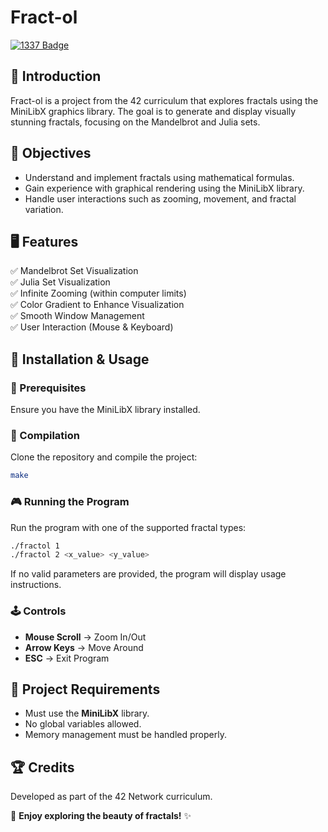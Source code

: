 # Fract-ol

[![1337 Badge](https://img.shields.io/badge/1337-Project-blue)](https://www.42network.org/)

## 📌 Introduction
Fract-ol is a project from the 42 curriculum that explores fractals using the MiniLibX graphics library. The goal is to generate and display visually stunning fractals, focusing on the Mandelbrot and Julia sets.

## 🎯 Objectives
- Understand and implement fractals using mathematical formulas.
- Gain experience with graphical rendering using the MiniLibX library.
- Handle user interactions such as zooming, movement, and fractal variation.

## 🖥️ Features
✅ Mandelbrot Set Visualization  
✅ Julia Set Visualization  
✅ Infinite Zooming (within computer limits)  
✅ Color Gradient to Enhance Visualization  
✅ Smooth Window Management  
✅ User Interaction (Mouse & Keyboard)  

## 📜 Installation & Usage

### 🔧 Prerequisites
Ensure you have the MiniLibX library installed.

### 🚀 Compilation
Clone the repository and compile the project:
```bash
make
```

### 🎮 Running the Program
Run the program with one of the supported fractal types:
```bash
./fractol 1
./fractol 2 <x_value> <y_value>
```
If no valid parameters are provided, the program will display usage instructions.

### 🕹️ Controls
- **Mouse Scroll** → Zoom In/Out
- **Arrow Keys** → Move Around
- **ESC** → Exit Program


## 📜 Project Requirements
- Must use the **MiniLibX** library.
- No global variables allowed.
- Memory management must be handled properly.

## 🏆 Credits
Developed as part of the 42 Network curriculum.

📌 **Enjoy exploring the beauty of fractals!** ✨

